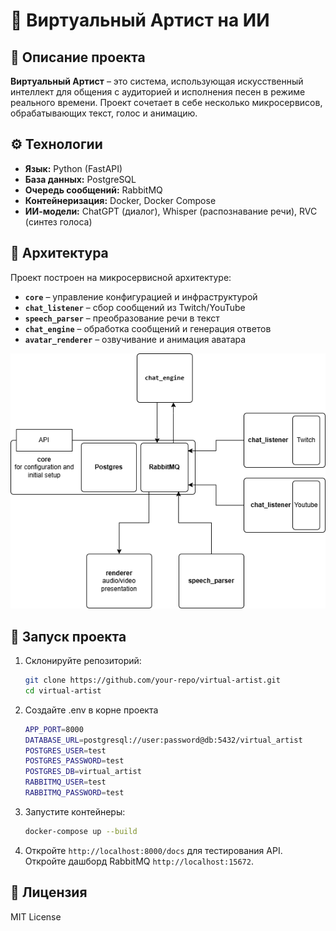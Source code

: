 # 🎤 Виртуальный Артист на ИИ  

## 📌 Описание проекта  
**Виртуальный Артист** – это система, использующая искусственный интеллект для общения с аудиторией и исполнения песен в режиме реального времени. Проект сочетает в себе несколько микросервисов, обрабатывающих текст, голос и анимацию.  

## ⚙️ Технологии  
- **Язык:** Python (FastAPI)  
- **База данных:** PostgreSQL  
- **Очередь сообщений:** RabbitMQ  
- **Контейнеризация:** Docker, Docker Compose  
- **ИИ-модели:** ChatGPT (диалог), Whisper (распознавание речи), RVC (синтез голоса)  

## 🔧 Архитектура  
Проект построен на микросервисной архитектуре:  
- **`core`** – управление конфигурацией и инфраструктурой  
- **`chat_listener`** – сбор сообщений из Twitch/YouTube  
- **`speech_parser`** – преобразование речи в текст  
- **`chat_engine`** – обработка сообщений и генерация ответов  
- **`avatar_renderer`** – озвучивание и анимация аватара

<p align="center">
  <img src="docs/architecture-diagram.png" alt="Архитектура проекта" width="600">
</p>

## 🚀 Запуск проекта  
1. Склонируйте репозиторий:  
   ```bash
   git clone https://github.com/your-repo/virtual-artist.git
   cd virtual-artist
   ```
2. Создайте .env в корне проекта
   ```bash
   APP_PORT=8000
   DATABASE_URL=postgresql://user:password@db:5432/virtual_artist
   POSTGRES_USER=test
   POSTGRES_PASSWORD=test
   POSTGRES_DB=virtual_artist
   RABBITMQ_USER=test
   RABBITMQ_PASSWORD=test
   ```
2. Запустите контейнеры:  
   ```bash
   docker-compose up --build
   ```  
3. Откройте `http://localhost:8000/docs` для тестирования API. 
Откройте дашборд RabbitMQ `http://localhost:15672`.

## 📜 Лицензия  
MIT License 